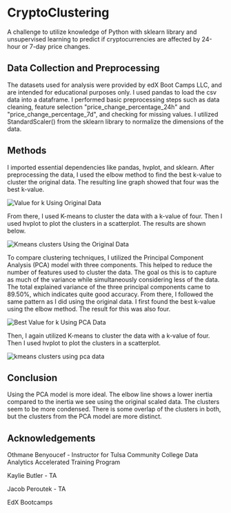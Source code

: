 # CryptoClustering
A challenge to utilize knowledge of Python with sklearn library and unsupervised learning to predict if cryptocurrencies are affected by 24-hour or 7-day price changes. 

## Data Collection and Preprocessing
The datasets used for analysis were provided by edX Boot Camps LLC, and are intended for educational purposes only. I used pandas to load the csv data into a dataframe. I performed basic preprocessing steps such as data cleaning, feature selection "price_change_percentage_24h" and "price_change_percentage_7d", and checking for missing values. I utilized StandardScaler() from the sklearn library to normalize the dimensions of the data.

## Methods
I imported essential dependencies like pandas, hvplot, and sklearn. After preprocessing the data, I used the elbow method to find the best k-value to cluster the original data. The resulting line graph showed that four was the best k-value.

![Value for k Using Original Data](https://github.com/ASPigman/CryptoClustering/assets/145923874/a3867d6a-92da-4026-95ea-52d61807b81f)

From there, I used K-means to cluster the data with a k-value of four. Then I used hvplot to plot the clusters in a scatterplot. The results are shown below.

![Kmeans clusters Using the Original Data](https://github.com/ASPigman/CryptoClustering/assets/145923874/e7972300-5b97-4763-a748-b051a5c059a1)

To compare clustering techniques, I utilized the Principal Component Analysis (PCA) model with three components. This helped to reduce the number of features used to cluster the data. The goal os this is to capture as much of the variance while simultaneously considering less of the data. The total explained variance of the three principal components came to 89.50%, which indicates quite good accuracy. From there, I followed the same pattern as I did using the original data. I first found the best k-value using the elbow method. The result for this was also four.

![Best Value for k Using PCA Data](https://github.com/ASPigman/CryptoClustering/assets/145923874/b2e47cff-cf89-4be0-a149-859c2d842c9d)

Then, I again utilized K-means to cluster the data with a k-value of four. Then I used hvplot to plot the clusters in a scatterplot.

![kmeans clusters using pca data](https://github.com/ASPigman/CryptoClustering/assets/145923874/249e4f07-fd55-4434-94e5-fc600f0bd876)


## Conclusion
Using the PCA model is more ideal. The elbow line shows a lower inertia compared to the inertia we see using the original scaled data. The clusters seem to be more condensed. There is some overlap of the clusters in both, but the clusters from the PCA model are more distinct.

## Acknowledgements
Othmane Benyoucef - Instructor for Tulsa Community College Data Analytics Accelerated Training Program

Kaylie Butler - TA

Jacob Peroutek - TA

EdX Bootcamps
